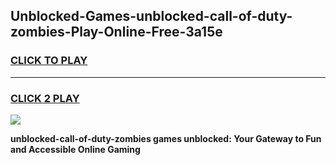 
## Unblocked-Games-unblocked-call-of-duty-zombies-Play-Online-Free-3a15e
<h3>
<a href="https://premium76.site?title=unblocked-call-of-duty-zombies&ref=26A">CLICK TO PLAY</a></h3>
<hr>

<h3>
<a href="https://premium76.site?title=unblocked-call-of-duty-zombies&ref=26A">CLICK 2 PLAY</a>
  
</h3>

<a href="https://premium76.site?title=unblocked-call-of-duty-zombies&ref=26A"><img src="https://clearcache.store/games.png"></a>


**unblocked-call-of-duty-zombies games unblocked: Your Gateway to Fun and Accessible Online Gaming**
